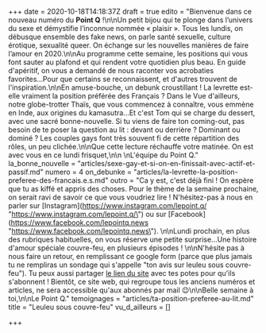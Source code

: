 +++
date = 2020-10-18T14:18:37Z
draft = true
edito = "Bienvenue dans ce nouveau numéro du **Point Q** !\n\nUn petit bijou qui te plonge dans l’univers du sexe et démystifie l’inconnue nommée « plaisir ». Tous les lundis, on débusque ensemble des fake news, on parle santé sexuelle, culture érotique, sexualité queer. On échange sur les nouvelles manières de faire l’amour en 2020.\n\nAu programme cette semaine, les positions qui vous font sauter au plafond et qui rendent votre quotidien plus beau. En guide d'apéritif, on vous a demandé de nous raconter vos acrobaties favorites...Pour que certains se reconnaissent, et d'autres trouvent de l'inspiration.\n\nEn amuse-bouche, un debunk croustillant ! La levrette est-elle vraiment la position préférée des Français ? Dans le Vue d'ailleurs, notre globe-trotter Thaïs, que vous commencez à connaître, vous emmène en Inde, aux origines du kamasutra...Et c'est Tom qui se charge du dessert, avec une sacré bonne-nouvelle. Si tu viens de faire ton coming-out, pas besoin de te poser la question au lit : devant ou derrière ? Dominant ou dominé ? Les couples gays font très souvent fi de cette répartition des rôles, un peu clichée.\n\nQue cette lecture réchauffe votre matinée. On est avec vous en ce lundi frisquet,\n\n  \nL'équipe du Point Q."
la_bonne_nouvelle = "articles/sexe-gay-et-si-on-en-finissait-avec-actif-et-passif.md"
numero = 4
on_debunke = "articles/la-levrette-la-position-preferee-des-francais.e.s.md"
outro = "Ca y est, c'est déjà fini ! On espère que tu as kiffé et appris des choses. Pour le thème de la semaine prochaine, on serait ravi de savoir ce que vous voudriez lire ! N'hésitez-pas à nous en parler sur [Instagram](https://www.instagram.com/lepoint.q/ \"https://www.instagram.com/lepoint.q/\") ou sur [Facebook](https://www.facebook.com/lepointq.news \"https://www.facebook.com/lepointq.news\"). \n\nLundi prochain, en plus des rubriques habituelles, on vous réserve une petite surprise...Une histoire d'amour spéciale couvre-feu, en plusieurs épisodes ! \n\nN'hésite pas à nous faire un retour, en remplissant ce google form (parce que plus jamais tu ne rempliras un sondage qui s'appelle \"ton avis sur leuleu sous couvre-feu\"). Tu peux aussi partager [le lien du site]() avec tes potes pour qu'ils s'abonnent ! Bientôt, ce site web, qui regroupe tous les anciens numéros et articles, ne sera accessible qu'aux abonnés par mail 😉\n\nBelle semaine à toi,\n\nLe Point Q."
temoignages = "articles/ta-position-preferee-au-lit.md"
title = "Leuleu sous couvre-feu"
vu_d_ailleurs = []

+++

